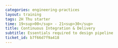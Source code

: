 ```yaml
---
categories: engineering-practices
layout: training
tags: 2H Thu starter
time: 19<sup>00</sup> - 21<sup>30</sup>
title: Continuous Integration & Delivery
subtitle: Essentials required to design pipeline
ticket_id: b7f66d7f9a418
---
```

